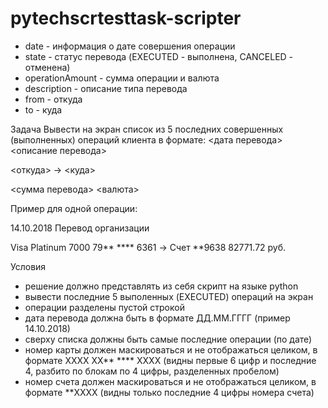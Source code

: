 # pytechscrtesttask-scripter
- date - информация о дате совершения операции
- state - статус перевода (EXECUTED - выполнена, CANCELED - отменена)
- operationAmount - сумма операции и валюта
- description - описание типа перевода
- from - откуда
- to - куда

Задача
Вывести на экран список из 5 последних совершенных (выполненных) операций клиента в
формате:
&lt;дата перевода&gt; &lt;описание перевода&gt;

&lt;откуда&gt; -&gt; &lt;куда&gt;

&lt;сумма перевода&gt; &lt;валюта&gt;

Пример для одной операции:

14.10.2018 Перевод организации

Visa Platinum 7000 79** **** 6361 -&gt; Счет **9638
82771.72 руб.

Условия
- решение должно представлять из себя скрипт на языке python
- вывести последние 5 выполенных (EXECUTED) операций на экран
- операции разделены пустой строкой
- дата перевода должна быть в формате ДД.ММ.ГГГГ (пример 14.10.2018)
- сверху списка должны быть самые последние операции (по дате)
- номер карты должен маскироваться и не отображаться целиком, в формате
XXXX XX** **** XXXX
(видны первые 6 цифр и последние 4, разбито по блокам по 4 цифры, разделенных
пробелом)
- номер счета должен маскироваться и не отображаться целиком, в формате
**XXXX
(видны только последние 4 цифры номера счета)
